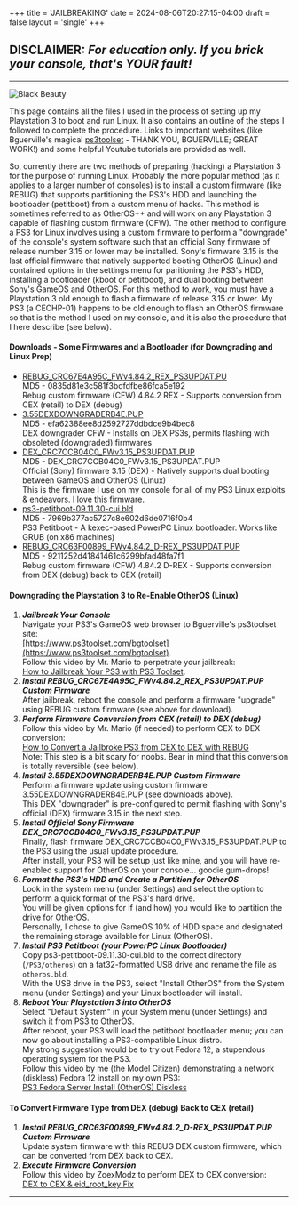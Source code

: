 +++
title = 'JAILBREAKING'
date = 2024-08-06T20:27:15-04:00
draft = false
layout = 'single'
+++

## DISCLAIMER: *For education only. If you brick your console, that's YOUR fault!*

---

![Black Beauty](/pics/ps3-black-bg-320.jpg)

This page contains all the files I used in the process of setting up my Playstation 3 to boot and run Linux. It also contains an outline of the steps I followed to complete the procedure. Links to important websites (like Bguerville's magical [ps3toolset](https://www.ps3toolset.com/bgtoolset) - THANK YOU, BGUERVILLE; GREAT WORK!) and some helpful Youtube tutorials are provided as well.

So, currently there are two methods of preparing (hacking) a Playstation 3 for the purpose of running Linux. Probably the more popular method (as it applies to a larger number of consoles) is to install a custom firmware (like REBUG) that supports partitioning the PS3's HDD and launching the bootloader (petitboot) from a custom menu of hacks. This method is sometimes referred to as OtherOS++ and will work on any Playstation 3 capable of flashing custom firmware (CFW). The other method to configure a PS3 for Linux involves using a custom firmware to perform a "downgrade" of the console's system software such that an official Sony firmware of release number 3.15 or lower may be installed. Sony's firmware 3.15 is the last official firmware that natively supported booting OtherOS (Linux) and contained options in the settings menu for paritioning the PS3's HDD, installing a bootloader (kboot or petitboot), and dual booting between Sony's GameOS and OtherOS. For this method to work, you must have a Playstation 3 old enough to flash a firmware of release 3.15 or lower. My PS3 (a CECHP-01) happens to be old enough to flash an OtherOS firmware so that is the method I used on my console, and it is also the procedure that I here describe (see below).

#### Downloads - Some Firmwares and a Bootloader (for Downgrading and Linux Prep)

* [REBUG_CRC67E4A95C_FWv4.84.2_REX_PS3UPDAT.PU](/ps3-filez/REBUG_CRC67E4A95C_FWv4.84.2_REX_PS3UPDAT.PU)  
MD5 - 0835d81e3c581f3bdfdfbe86fca5e192  
Rebug custom firmware (CFW) 4.84.2 REX - Supports conversion from CEX (retail) to DEX (debug)
* [3.55DEXDOWNGRADERB4E.PUP](/ps3-filez/3.55DEXDOWNGRADERB4E.PUP)  
MD5 - efa62388ee8d2592727ddbdce9b4bec8  
DEX downgrader CFW - Installs on DEX PS3s, permits flashing with obsoleted (downgraded) firmwares
* [DEX_CRC7CCB04C0_FWv3.15_PS3UPDAT.PUP](/ps3-filez/DEX_CRC7CCB04C0_FWv3.15_PS3UPDAT.PUP)  
MD5 - DEX_CRC7CCB04C0_FWv3.15_PS3UPDAT.PUP  
Official (Sony) firmware 3.15 (DEX) - Natively supports dual booting between GameOS and OtherOS (Linux)  
This is the firmware I use on my console for all of my PS3 Linux exploits & endeavors. I love this firmware.
* [ps3-petitboot-09.11.30-cui.bld](/ps3-filez/ps3-petitboot-09.11.30-cui.bld)  
MD5 - 7969b377ac5727c8e602d6de0716f0b4  
PS3 Petitboot - A kexec-based PowerPC Linux bootloader. Works like GRUB (on x86 machines)
* [REBUG_CRC63F00899_FWv4.84.2_D-REX_PS3UPDAT.PUP](/ps3-filez/REBUG_CRC63F00899_FWv4.84.2_D-REX_PS3UPDAT.PUP)  
MD5 - 9211252d41841461c6299bfad48fa7f1  
Rebug custom firmware (CFW) 4.84.2 D-REX - Supports conversion from DEX (debug) back to CEX (retail)

#### Downgrading the Playstation 3 to Re-Enable OtherOS (Linux)

1. ***Jailbreak Your Console***  
Navigate your PS3's GameOS web browser to Bguerville's ps3toolset site:  
[https://www.ps3toolset.com/bgtoolset](https://www.ps3toolset.com/bgtoolset).  
Follow this video by Mr. Mario to perpetrate your jailbreak:  
[How to Jailbreak Your PS3 with PS3 Toolset](https://youtu.be/LIVu3Px3eXY).
2. ***Install REBUG_CRC67E4A95C_FWv4.84.2_REX_PS3UPDAT.PUP Custom Firmware***  
After jailbreak, reboot the console and perform a firmware "upgrade" using REBUG custom firmware (see above for download).
3. ***Perform Firmware Conversion from CEX (retail) to DEX (debug)***  
Follow this video by Mr. Mario (if needed) to perform CEX to DEX conversion:  
[How to Convert a Jailbroke PS3 from CEX to DEX with REBUG](https://youtu.be/tmpexUf9eK0)  
Note: This step is a bit scary for noobs. Bear in mind that this conversion is totally reversible (see below).
4. ***Install 3.55DEXDOWNGRADERB4E.PUP Custom Firmware***  
Perform a firmware update using custom firmware 3.55DEXDOWNGRADERB4E.PUP (see downloads above).  
This DEX "downgrader" is pre-configured to permit flashing with Sony's official (DEX) firmware 3.15 in the next step.
5. ***Install Official Sony Firmware DEX_CRC7CCB04C0_FWv3.15_PS3UPDAT.PUP***  
Finally, flash firmware DEX_CRC7CCB04C0_FWv3.15_PS3UPDAT.PUP to the PS3 using the usual update procedure.  
After install, your PS3 will be setup just like mine, and you will have re-enabled support for OtherOS on your console... goodie gum-drops!
6. ***Format the PS3's HDD and Create a Partition for OtherOS***  
Look in the system menu (under Settings) and select the option to perform a quick format of the PS3's hard drive.  
You will be given options for if (and how) you would like to partition the drive for OtherOS.  
Personally, I chose to give GameOS 10% of HDD space and designated the remaining storage available for Linux (OtherOS).
7. ***Install PS3 Petitboot (your PowerPC Linux Bootloader)***  
Copy ps3-petitboot-09.11.30-cui.bld to the correct directory (`/PS3/otheros`) on a fat32-formatted USB drive and rename the file as `otheros.bld`.  
With the USB drive in the PS3, select "Install OtherOS" from the System menu (under Settings) and your Linux bootloader will install.
8. ***Reboot Your Playstation 3 into OtherOS***  
Select "Default System" in your System menu (under Settings) and switch it from PS3 to OtherOS.  
After reboot, your PS3 will load the petitboot bootloader menu; you can now go about installing a PS3-compatible Linux distro.  
My strong suggestion would be to try out Fedora 12, a stupendous operating system for the PS3.  
Follow this video by me (the Model Citizen) demonstrating a network (diskless) Fedora 12 install on my own PS3:  
[PS3 Fedora Server Install (OtherOS) Diskless](https://youtu.be/D9LcyRV84LI)

#### To Convert Firmware Type from DEX (debug) Back to CEX (retail)

1. ***Install REBUG_CRC63F00899_FWv4.84.2_D-REX_PS3UPDAT.PUP Custom Firmware***  
Update system firmware with this REBUG DEX custom firmware, which can be converted from DEX back to CEX.
2. ***Execute Firmware Conversion***  
Follow this video by ZoexModz to perform DEX to CEX conversion:  
[DEX to CEX & eid_root_key Fix](https://youtu.be/MyOmOz6P898)

---

